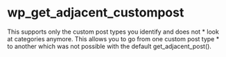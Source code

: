 # wp_get_adjacent_custompost
This supports only the custom post types you identify and does not  * look at categories anymore. This allows you to go from one custom post type  * to another which was not possible with the default get_adjacent_post().
